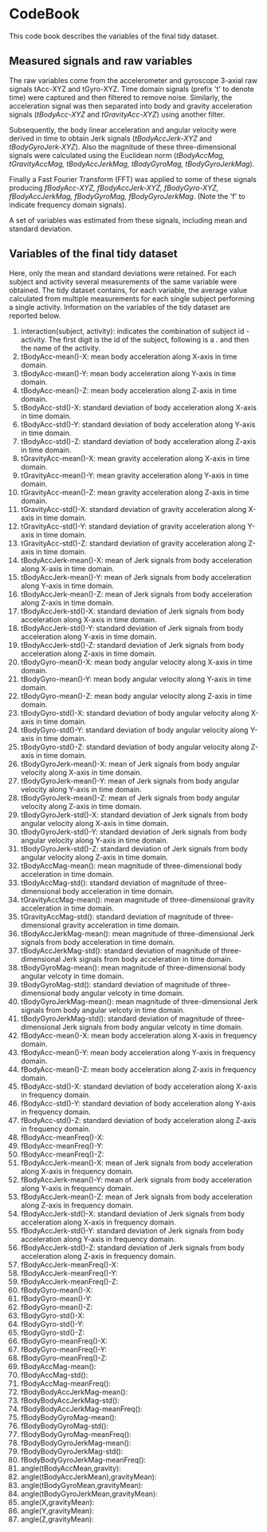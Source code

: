 # CodeBook
This code book describes the variables of the final tidy dataset.

## Measured signals and raw variables
The raw variables come from the accelerometer and gyroscope 3-axial raw signals tAcc-XYZ and tGyro-XYZ. Time domain signals (prefix 't' to denote time) were captured and then filtered to remove noise. Similarly, the acceleration signal was then separated into body and gravity acceleration signals (*tBodyAcc-XYZ* and *tGravityAcc-XYZ*) using another filter. 

Subsequently, the body linear acceleration and angular velocity were derived in time to obtain Jerk signals (*tBodyAccJerk-XYZ* and *tBodyGyroJerk-XYZ*). Also the magnitude of these three-dimensional signals were calculated using the Euclidean norm (*tBodyAccMag, tGravityAccMag, tBodyAccJerkMag, tBodyGyroMag, tBodyGyroJerkMag*). 

Finally a Fast Fourier Transform (FFT) was applied to some of these signals producing *fBodyAcc-XYZ, fBodyAccJerk-XYZ, fBodyGyro-XYZ, fBodyAccJerkMag, fBodyGyroMag, fBodyGyroJerkMag*. (Note the 'f' to indicate frequency domain signals). 

A set of variables was estimated from these signals, including mean and standard deviation. 

## Variables of the final tidy dataset
Here, only the mean and standard deviations were retained. For each subject and activity several measurements of the same variable were obtained. The tidy dataset contains, for each variable, the average value calculated from multiple measurements for each single subject performing a single activity. Information on the variables of the tidy dataset are reported below. 

1. interaction(subject, activity): indicates the combination of subject id - activity. The first digit is the id of the subject, following is a *.* and then the name of the activity.
2. tBodyAcc-mean()-X: mean body acceleration along X-axis in time domain.
3. tBodyAcc-mean()-Y: mean body acceleration along Y-axis in time domain.
4. tBodyAcc-mean()-Z: mean body acceleration along Z-axis in time domain.
5. tBodyAcc-std()-X: standard deviation of body acceleration along X-axis in time domain.
6. tBodyAcc-std()-Y: standard deviation of body acceleration along Y-axis in time domain.
7. tBodyAcc-std()-Z: standard deviation of body acceleration along Z-axis in time domain.
8. tGravityAcc-mean()-X: mean gravity acceleration along X-axis in time domain.
9. tGravityAcc-mean()-Y: mean gravity acceleration along Y-axis in time domain.
10. tGravityAcc-mean()-Z: mean gravity acceleration along Z-axis in time domain.
11. tGravityAcc-std()-X: standard deviation of gravity acceleration along X-axis in time domain.
12. tGravityAcc-std()-Y: standard deviation of gravity acceleration along Y-axis in time domain.
13. tGravityAcc-std()-Z: standard deviation of gravity acceleration along Z-axis in time domain.
14. tBodyAccJerk-mean()-X: mean of Jerk signals from body acceleration along X-axis in time domain.
15. tBodyAccJerk-mean()-Y: mean of Jerk signals from body acceleration along Y-axis in time domain.
16. tBodyAccJerk-mean()-Z: mean of Jerk signals from body acceleration along Z-axis in time domain.
17. tBodyAccJerk-std()-X: standard deviation of Jerk signals from body acceleration along X-axis in time domain.
18. tBodyAccJerk-std()-Y: standard deviation of Jerk signals from body acceleration along Y-axis in time domain.
19. tBodyAccJerk-std()-Z: standard deviation of Jerk signals from body acceleration along Z-axis in time domain.
20. tBodyGyro-mean()-X: mean body angular velocity along X-axis in time domain.
21. tBodyGyro-mean()-Y: mean body angular velocity along Y-axis in time domain.
22. tBodyGyro-mean()-Z: mean body angular velocity along Z-axis in time domain.
23. tBodyGyro-std()-X: standard deviation of body angular velocity along X-axis in time domain.
24. tBodyGyro-std()-Y: standard deviation of body angular velocity along Y-axis in time domain.
25. tBodyGyro-std()-Z: standard deviation of body angular velocity along Z-axis in time domain.
26. tBodyGyroJerk-mean()-X: mean of Jerk signals from body angular velocity along X-axis in time domain.
27. tBodyGyroJerk-mean()-Y: mean of Jerk signals from body angular velocity along Y-axis in time domain.
28. tBodyGyroJerk-mean()-Z: mean of Jerk signals from body angular velocity along Z-axis in time domain.
29. tBodyGyroJerk-std()-X: standard deviation of Jerk signals from body angular velocity along X-axis in time domain.
30. tBodyGyroJerk-std()-Y: standard deviation of Jerk signals from body angular velocity along Y-axis in time domain.
31. tBodyGyroJerk-std()-Z: standard deviation of Jerk signals from body angular velocity along Z-axis in time domain.
32. tBodyAccMag-mean(): mean magnitude of three-dimensional body acceleration in time domain.
33. tBodyAccMag-std(): standard deviation of magnitude of three-dimensional body acceleration in time domain.
34. tGravityAccMag-mean(): mean magnitude of three-dimensional gravity acceleration in time domain.
35. tGravityAccMag-std(): standard deviation of magnitude of three-dimensional gravity acceleration in time domain.
36. tBodyAccJerkMag-mean(): mean magnitude of three-dimensional Jerk signals from body acceleration in time domain.
37. tBodyAccJerkMag-std(): standard deviation of magnitude of three-dimensional Jerk signals from body acceleration in time domain.
38. tBodyGyroMag-mean(): mean magnitude of three-dimensional body angular velcoty in time domain.
39. tBodyGyroMag-std(): standard deviation of magnitude of three-dimensional body angular velcoty in time domain.
40. tBodyGyroJerkMag-mean():  mean magnitude of three-dimensional Jerk signals from body angular velcoty in time domain.
41. tBodyGyroJerkMag-std(): standard deviation of magnitude of three-dimensional Jerk signals from body angular velcoty in time domain.
42. fBodyAcc-mean()-X: mean body acceleration along X-axis in frequency domain.
43. fBodyAcc-mean()-Y: mean body acceleration along Y-axis in frequency domain.
44. fBodyAcc-mean()-Z: mean body acceleration along Z-axis in frequency domain.
45. fBodyAcc-std()-X: standard deviation of body acceleration along X-axis in frequency domain.
46. fBodyAcc-std()-Y: standard deviation of body acceleration along Y-axis in frequency domain.
47. fBodyAcc-std()-Z: standard deviation of body acceleration along Z-axis in frequency domain.
48. fBodyAcc-meanFreq()-X: 
49. fBodyAcc-meanFreq()-Y:
50. fBodyAcc-meanFreq()-Z:
51. fBodyAccJerk-mean()-X: mean of Jerk signals from body acceleration along X-axis in frequency domain.
52. fBodyAccJerk-mean()-Y: mean of Jerk signals from body acceleration along Y-axis in frequency domain.
53. fBodyAccJerk-mean()-Z: mean of Jerk signals from body acceleration along Z-axis in frequency domain.
54. fBodyAccJerk-std()-X: standard deviation of Jerk signals from body acceleration along X-axis in frequency domain.
55. fBodyAccJerk-std()-Y: standard deviation of Jerk signals from body acceleration along Y-axis in frequency domain.
56. fBodyAccJerk-std()-Z: standard deviation of Jerk signals from body acceleration along Z-axis in frequency domain.
57. fBodyAccJerk-meanFreq()-X:
58. fBodyAccJerk-meanFreq()-Y:
59. fBodyAccJerk-meanFreq()-Z:
60. fBodyGyro-mean()-X:
61. fBodyGyro-mean()-Y:
62. fBodyGyro-mean()-Z:
63. fBodyGyro-std()-X:
64. fBodyGyro-std()-Y:
65. fBodyGyro-std()-Z:
66. fBodyGyro-meanFreq()-X:
67. fBodyGyro-meanFreq()-Y:
68. fBodyGyro-meanFreq()-Z:
69. fBodyAccMag-mean():
70. fBodyAccMag-std():
71. fBodyAccMag-meanFreq():
72. fBodyBodyAccJerkMag-mean():
73. fBodyBodyAccJerkMag-std():
74. fBodyBodyAccJerkMag-meanFreq():
75. fBodyBodyGyroMag-mean():
76. fBodyBodyGyroMag-std():
77. fBodyBodyGyroMag-meanFreq():
78. fBodyBodyGyroJerkMag-mean():
79. fBodyBodyGyroJerkMag-std():
80. fBodyBodyGyroJerkMag-meanFreq():
81. angle(tBodyAccMean,gravity):
82. angle(tBodyAccJerkMean),gravityMean):
83. angle(tBodyGyroMean,gravityMean):
84. angle(tBodyGyroJerkMean,gravityMean):
85. angle(X,gravityMean):
86. angle(Y,gravityMean):
87. angle(Z,gravityMean):

